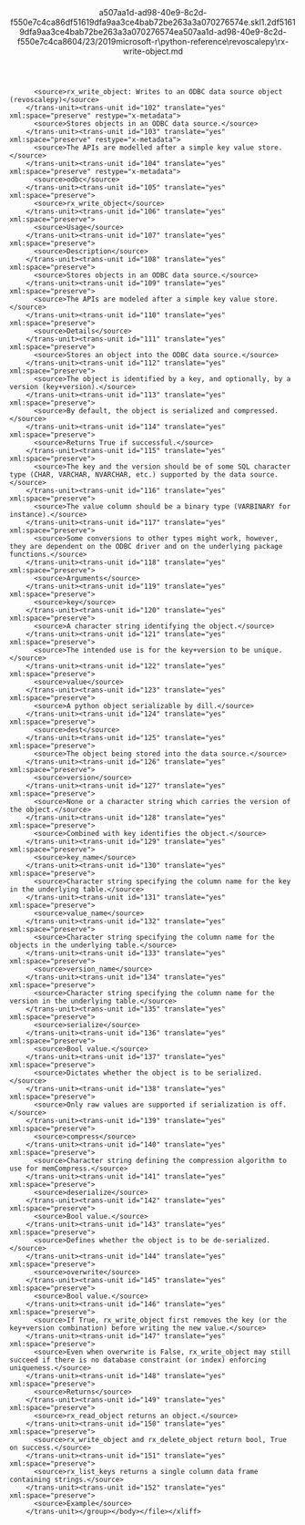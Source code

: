 <?xml version="1.0"?><xliff version="1.2" xmlns="urn:oasis:names:tc:xliff:document:1.2" xmlns:xsi="http://www.w3.org/2001/XMLSchema-instance" xsi:schemaLocation="urn:oasis:names:tc:xliff:document:1.2 xliff-core-1.2-transitional.xsd"><file datatype="xml" original="rx-write-object.md" source-language="en-US" target-language="en-US"><header><tool tool-id="mdxliff" tool-name="mdxliff" tool-version="1.0-1931010" tool-company="Microsoft" /><xliffext:skl_file_name xmlns:xliffext="urn:microsoft:content:schema:xliffextensions">a507aa1d-ad98-40e9-8c2d-f550e7c4ca86df51619dfa9aa3ce4bab72be263a3a070276574e.skl</xliffext:skl_file_name><xliffext:version xmlns:xliffext="urn:microsoft:content:schema:xliffextensions">1.2</xliffext:version><xliffext:ms.openlocfilehash xmlns:xliffext="urn:microsoft:content:schema:xliffextensions">df51619dfa9aa3ce4bab72be263a3a070276574e</xliffext:ms.openlocfilehash><xliffext:ms.sourcegitcommit xmlns:xliffext="urn:microsoft:content:schema:xliffextensions">a507aa1d-ad98-40e9-8c2d-f550e7c4ca86</xliffext:ms.sourcegitcommit><xliffext:ms.lasthandoff xmlns:xliffext="urn:microsoft:content:schema:xliffextensions">04/23/2019</xliffext:ms.lasthandoff><xliffext:ms.openlocfilepath xmlns:xliffext="urn:microsoft:content:schema:xliffextensions">microsoft-r\python-reference\revoscalepy\rx-write-object.md</xliffext:ms.openlocfilepath></header><body><group id="content" extype="content"><trans-unit id="101" translate="yes" xml:space="preserve" restype="x-metadata">
          <source>rx_write_object: Writes to an ODBC data source object (revoscalepy)</source>
        </trans-unit><trans-unit id="102" translate="yes" xml:space="preserve" restype="x-metadata">
          <source>Stores objects in an ODBC data source.</source>
        </trans-unit><trans-unit id="103" translate="yes" xml:space="preserve" restype="x-metadata">
          <source>The APIs are modelled after a simple key value store.</source>
        </trans-unit><trans-unit id="104" translate="yes" xml:space="preserve" restype="x-metadata">
          <source>odbc</source>
        </trans-unit><trans-unit id="105" translate="yes" xml:space="preserve">
          <source>rx_write_object</source>
        </trans-unit><trans-unit id="106" translate="yes" xml:space="preserve">
          <source>Usage</source>
        </trans-unit><trans-unit id="107" translate="yes" xml:space="preserve">
          <source>Description</source>
        </trans-unit><trans-unit id="108" translate="yes" xml:space="preserve">
          <source>Stores objects in an ODBC data source.</source>
        </trans-unit><trans-unit id="109" translate="yes" xml:space="preserve">
          <source>The APIs are modeled after a simple key value store.</source>
        </trans-unit><trans-unit id="110" translate="yes" xml:space="preserve">
          <source>Details</source>
        </trans-unit><trans-unit id="111" translate="yes" xml:space="preserve">
          <source>Stores an object into the ODBC data source.</source>
        </trans-unit><trans-unit id="112" translate="yes" xml:space="preserve">
          <source>The object is identified by a key, and optionally, by a version (key+version).</source>
        </trans-unit><trans-unit id="113" translate="yes" xml:space="preserve">
          <source>By default, the object is serialized and compressed.</source>
        </trans-unit><trans-unit id="114" translate="yes" xml:space="preserve">
          <source>Returns True if successful.</source>
        </trans-unit><trans-unit id="115" translate="yes" xml:space="preserve">
          <source>The key and the version should be of some SQL character type (CHAR, VARCHAR, NVARCHAR, etc.) supported by the data source.</source>
        </trans-unit><trans-unit id="116" translate="yes" xml:space="preserve">
          <source>The value column should be a binary type (VARBINARY for instance).</source>
        </trans-unit><trans-unit id="117" translate="yes" xml:space="preserve">
          <source>Some conversions to other types might work, however, they are dependent on the ODBC driver and on the underlying package functions.</source>
        </trans-unit><trans-unit id="118" translate="yes" xml:space="preserve">
          <source>Arguments</source>
        </trans-unit><trans-unit id="119" translate="yes" xml:space="preserve">
          <source>key</source>
        </trans-unit><trans-unit id="120" translate="yes" xml:space="preserve">
          <source>A character string identifying the object.</source>
        </trans-unit><trans-unit id="121" translate="yes" xml:space="preserve">
          <source>The intended use is for the key+version to be unique.</source>
        </trans-unit><trans-unit id="122" translate="yes" xml:space="preserve">
          <source>value</source>
        </trans-unit><trans-unit id="123" translate="yes" xml:space="preserve">
          <source>A python object serializable by dill.</source>
        </trans-unit><trans-unit id="124" translate="yes" xml:space="preserve">
          <source>dest</source>
        </trans-unit><trans-unit id="125" translate="yes" xml:space="preserve">
          <source>The object being stored into the data source.</source>
        </trans-unit><trans-unit id="126" translate="yes" xml:space="preserve">
          <source>version</source>
        </trans-unit><trans-unit id="127" translate="yes" xml:space="preserve">
          <source>None or a character string which carries the version of the object.</source>
        </trans-unit><trans-unit id="128" translate="yes" xml:space="preserve">
          <source>Combined with key identifies the object.</source>
        </trans-unit><trans-unit id="129" translate="yes" xml:space="preserve">
          <source>key_name</source>
        </trans-unit><trans-unit id="130" translate="yes" xml:space="preserve">
          <source>Character string specifying the column name for the key in the underlying table.</source>
        </trans-unit><trans-unit id="131" translate="yes" xml:space="preserve">
          <source>value_name</source>
        </trans-unit><trans-unit id="132" translate="yes" xml:space="preserve">
          <source>Character string specifying the column name for the objects in the underlying table.</source>
        </trans-unit><trans-unit id="133" translate="yes" xml:space="preserve">
          <source>version_name</source>
        </trans-unit><trans-unit id="134" translate="yes" xml:space="preserve">
          <source>Character string specifying the column name for the version in the underlying table.</source>
        </trans-unit><trans-unit id="135" translate="yes" xml:space="preserve">
          <source>serialize</source>
        </trans-unit><trans-unit id="136" translate="yes" xml:space="preserve">
          <source>Bool value.</source>
        </trans-unit><trans-unit id="137" translate="yes" xml:space="preserve">
          <source>Dictates whether the object is to be serialized.</source>
        </trans-unit><trans-unit id="138" translate="yes" xml:space="preserve">
          <source>Only raw values are supported if serialization is off.</source>
        </trans-unit><trans-unit id="139" translate="yes" xml:space="preserve">
          <source>compress</source>
        </trans-unit><trans-unit id="140" translate="yes" xml:space="preserve">
          <source>Character string defining the compression algorithm to use for memCompress.</source>
        </trans-unit><trans-unit id="141" translate="yes" xml:space="preserve">
          <source>deserialize</source>
        </trans-unit><trans-unit id="142" translate="yes" xml:space="preserve">
          <source>Bool value.</source>
        </trans-unit><trans-unit id="143" translate="yes" xml:space="preserve">
          <source>Defines whether the object is to be de-serialized.</source>
        </trans-unit><trans-unit id="144" translate="yes" xml:space="preserve">
          <source>overwrite</source>
        </trans-unit><trans-unit id="145" translate="yes" xml:space="preserve">
          <source>Bool value.</source>
        </trans-unit><trans-unit id="146" translate="yes" xml:space="preserve">
          <source>If True, rx_write_object first removes the key (or the key+version combination) before writing the new value.</source>
        </trans-unit><trans-unit id="147" translate="yes" xml:space="preserve">
          <source>Even when overwrite is False, rx_write_object may still succeed if there is no database constraint (or index) enforcing uniqueness.</source>
        </trans-unit><trans-unit id="148" translate="yes" xml:space="preserve">
          <source>Returns</source>
        </trans-unit><trans-unit id="149" translate="yes" xml:space="preserve">
          <source>rx_read_object returns an object.</source>
        </trans-unit><trans-unit id="150" translate="yes" xml:space="preserve">
          <source>rx_write_object and rx_delete_object return bool, True on success.</source>
        </trans-unit><trans-unit id="151" translate="yes" xml:space="preserve">
          <source>rx_list_keys returns a single column data frame containing strings.</source>
        </trans-unit><trans-unit id="152" translate="yes" xml:space="preserve">
          <source>Example</source>
        </trans-unit></group></body></file></xliff>